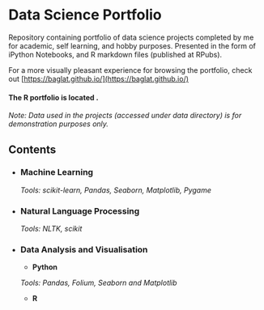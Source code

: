 # Data Science Portfolio
Repository containing portfolio of data science projects completed by me for academic, self learning, and hobby purposes. Presented in the form of iPython Notebooks, and R markdown files (published at RPubs).

For a more visually pleasant experience for browsing the portfolio, check out [https://baglat.github.io/](https://baglat.github.io/)

#### The R portfolio is located .

_Note: Data used in the projects (accessed under data directory) is for demonstration purposes only._

## Contents

- ### Machine Learning

	_Tools: scikit-learn, Pandas, Seaborn, Matplotlib, Pygame_ 

- ### Natural Language Processing

	_Tools: NLTK, scikit_

- ### Data Analysis and Visualisation
	- __Python__

	_Tools: Pandas, Folium, Seaborn and Matplotlib_

	- __R__ 

